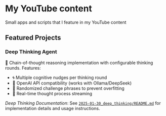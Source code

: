 # My YouTube content
Small apps and scripts that I feature in my YouTube content

## Featured Projects

### Deep Thinking Agent
🧠 Chain-of-thought reasoning implementation with configurable thinking rounds. Features:
- 🌀 Multiple cognitive nudges per thinking round
- 🤖 OpenAI API compatibility (works with Ollama/DeepSeek)
- 🎲 Randomized challenge phrases to prevent overfitting
- 🔄 Real-time thought process streaming

*Deep Thinking Documentation*: See [`2025-01-30_deep_thinking/README.md`](2025-01-30_deep_thinking/README.md) for implementation details and usage instructions.
